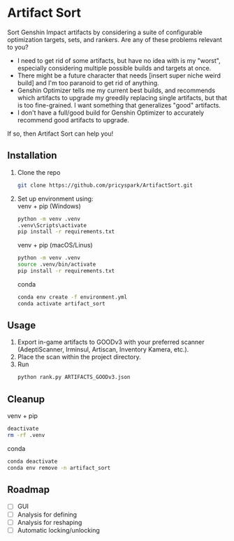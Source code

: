 # Artifact Sort

Sort Genshin Impact artifacts by considering a suite of configurable
optimization targets, sets, and rankers. Are any of these problems
relevant to you?

- I need to get rid of some artifacts, but have no idea with is my
  "worst", especially considering multiple possible builds and targets
  at once.
- There might be a future character that needs [insert super niche weird
  build] and I'm too paranoid to get rid of anything.
- Genshin Optimizer tells me my current best builds, and recommends
  which artifacts to upgrade my greedily replacing single artifacts, but
  that is too fine-grained. I want something that generalizes "good"
  artifacts.
- I don't have a full/good build for Genshin Optimizer to accurately
  recommend good artifacts to upgrade.

If so, then Artifact Sort can help you!

## Installation
1. Clone the repo
   ```sh
   git clone https://github.com/pricyspark/ArtifactSort.git
   ```
2. <p>Set up environment using:<br>
   venv + pip (Windows)</p>

   ```sh
   python -m venv .venv
   .venv\Scripts\activate
   pip install -r requirements.txt
   ```
   venv + pip (macOS/Linus)
   ```sh
   python -m venv .venv
   source .venv/bin/activate
   pip install -r requirements.txt
   ```
   conda
   ```sh
   conda env create -f environment.yml
   conda activate artifact_sort
   ```
## Usage
1. Export in-game artifacts to GOODv3 with your preferred scanner
   (AdeptiScanner, Irminsul, Artiscan, Inventory Kamera, etc.).
2. Place the scan within the project directory.
3. Run
   ```sh
   python rank.py ARTIFACTS_GOODv3.json
   ```
## Cleanup
venv + pip
```sh
deactivate
rm -rf .venv
```
conda
```sh
conda deactivate
conda env remove -n artifact_sort
```
## Roadmap
- [ ] GUI
- [ ] Analysis for defining
- [ ] Analysis for reshaping
- [ ] Automatic locking/unlocking